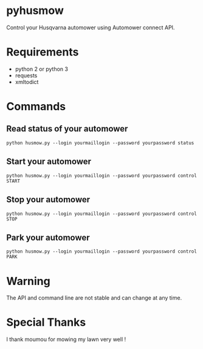# pyhusmow
Control your Husqvarna automower using Automower connect API.

# Requirements
  + python 2 or python 3
  + requests
  + xmltodict

# Commands
## Read status of your automower
    python husmow.py --login yourmaillogin --password yourpassword status

## Start your automower
    python husmow.py --login yourmaillogin --password yourpassword control START

## Stop your automower
    python husmow.py --login yourmaillogin --password yourpassword control STOP

## Park your automower
    python husmow.py --login yourmaillogin --password yourpassword control PARK

# Warning
The API and command line are not stable and can change at any time.

# Special Thanks
I thank moumou for mowing my lawn very well !
